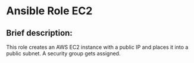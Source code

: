 # Ansible Role EC2

## Brief description:
This role creates an AWS EC2 instance with a public IP and places it into a public subnet. A security group gets assigned.